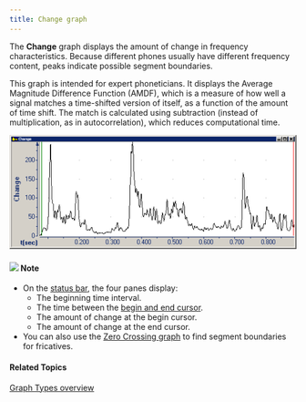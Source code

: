 ```yaml
---
title: Change graph
---
```


The **Change** graph displays the amount of change in frequency characteristics. Because different phones usually have different frequency content, peaks indicate possible segment boundaries.

This graph is intended for expert phoneticians. It displays the Average Magnitude Difference Function (AMDF), which is a measure of how well a signal matches a time-shifted version of itself, as a function of the amount of time shift. The match is calculated using subtraction (instead of multiplication, as in autocorrelation), which reduces computational time.

![](../../../../images/007-3.png)

#### ![](../../../../images/001.png) **Note**
- On the [status bar](../../tools/status-bar), the four panes display:
  - The beginning time interval.
  - The time between the [begin and end cursor](../begin-end-cursors).
  - The amount of change at the begin cursor.
  - The amount of change at the end cursor.
- You can also use the [Zero Crossing graph](zero-crossing) to find segment boundaries for fricatives.

#### **Related Topics**
[Graph Types overview](overview)


